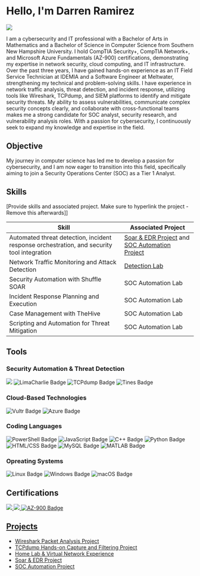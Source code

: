 # Hello, I'm Darren Ramirez
<a href="https://linkedin.com/in/darren-ramirez"><img src="https://img.shields.io/badge/-LinkedIn-0072b1?&style=for-the-badge&logo=linkedin&logoColor=white" /></a>

I am a cybersecurity and IT professional with a Bachelor of Arts in Mathematics and a Bachelor of Science in Computer Science from Southern New Hampshire University. I hold CompTIA Security+, CompTIA Network+, and Microsoft Azure Fundamentals (AZ-900) certifications, demonstrating my expertise in network security, cloud computing, and IT infrastructure. Over the past three years, I have gained hands-on experience as an IT Field Service Technician at IDEMIA and a Software Engineer at Meltwater, strengthening my technical and problem-solving skills. I have experience in network traffic analysis, threat detection, and incident response, utilizing tools like Wireshark, TCPdump, and SIEM platforms to identify and mitigate security threats. My ability to assess vulnerabilities, communicate complex security concepts clearly, and collaborate with cross-functional teams makes me a strong candidate for SOC analyst, security research, and vulnerability analysis roles. With a passion for cybersecurity, I continuously seek to expand my knowledge and expertise in the field.

## Objective

My journey in computer science has led me to develop a passion for cybersecurity, and I am now eager to transition into this field, specifically aiming to join a Security Operations Center (SOC) as a Tier 1 Analyst.

## Skills
[Provide skills and associated project. Make sure to hyperlink the project - Remove this afterwards]]

| Skill                                         | Associated Project         |
|-----------------------------------------------|----------------------------|
| Automated threat detection, incident response orchestration, and security tool integration| <a href="https://github.com/DarrenRamirez/SOAR---EDR-Project">Soar & EDR Project</a> and <a href="https://github.com/DarrenRamirez/soc-automation-project"> SOC Automation Project</a>|
| Network Traffic Monitoring and Attack Detection | <a href="https://google.com">Detection Lab</a>|
| Security Automation with Shuffle SOAR         | SOC Automation Lab|
| Incident Response Planning and Execution      | SOC Automation Lab|
| Case Management with TheHive                  | SOC Automation Lab|
| Scripting and Automation for Threat Mitigation | SOC Automation Lab|

## Tools

### Security Automation & Threat Detection
<div>
    <img src="https://img.shields.io/badge/-Wireshark-1679A7?&style=for-the-badge&logo=Wireshark&logoColor=white" />
    <img src="https://img.shields.io/badge/-LimaCharlie-137CBD?style=for-the-badge" alt="LimaCharlie Badge" />
    <img src="https://img.shields.io/badge/-TCPdump-0A7ECB?style=for-the-badge&logo=TCPdump&logoColor=white" alt="TCPdump Badge" />
    <img src="https://img.shields.io/badge/-Tines-F26841?style=for-the-badge" alt="Tines Badge" />
</div>

### Cloud-Based Technologies 
<div>
    <img src="https://img.shields.io/badge/-Vultr-007BFC?style=for-the-badge" alt="Vultr Badge"/>
    <img src="https://img.shields.io/badge/-Azure-0089D6?style=for-the-badge&logo=microsoftazure&logoColor=white" alt="Azure Badge"/>
</div>

### Coding Languages
<div>
    <img src="https://img.shields.io/badge/-PowerShell-5391FE?style=for-the-badge&logo=powershell&logoColor=white" alt="PowerShell Badge"/>
    <img src="https://img.shields.io/badge/-JavaScript-F7DF1E?style=for-the-badge&logo=javascript&logoColor=black" alt="JavaScript Badge"/>
    <img src="https://img.shields.io/badge/C++-00599C?style=for-the-badge&logo=cplusplus&logoColor=white" alt="C++ Badge"/>
    <img src="https://img.shields.io/badge/Python-3776AB?style=for-the-badge&logo=python&logoColor=white" alt="Python Badge"/>
  <br>
    <img src="https://img.shields.io/badge/HTML%2FCSS-1572B6?style=for-the-badge&logo=css3&logoColor=white" alt="HTML/CSS Badge"/>
    <img src="https://img.shields.io/badge/MySQL-4479A1?style=for-the-badge&logo=mysql&logoColor=white" alt="MySQL Badge"/>
    <img src="https://img.shields.io/badge/MATLAB-0076A8?style=for-the-badge&logo=mathworks&logoColor=white" alt="MATLAB Badge"/>
</div>

### Opreating Systems
<div>
  <img src="https://img.shields.io/badge/Linux-FCC624?style=for-the-badge&logo=linux&logoColor=black" alt="Linux Badge"/>
  <img src="https://img.shields.io/badge/Windows-0078D6?style=for-the-badge&logo=windows&logoColor=white" alt="Windows Badge"/>
  <img src="https://img.shields.io/badge/macOS-000000?style=for-the-badge&logo=apple&logoColor=white" alt="macOS Badge"/>
</div>

## Certifications

<div>
<a href="https://www.credly.com/badges/104e7c78-fe68-499e-82bd-c8432c0b4f65/linked_in_profile"><img src="https://img.shields.io/badge/-Security%2B-FF0000?&style=for-the-badge&logo=CompTIA&logoColor=white" />
<a href="https://www.credly.com/badges/c0834f45-855d-4196-addb-dfb943e0ae03/linked_in_profile"><img src="https://img.shields.io/badge/-Network%2B-007ACC?&style=for-the-badge&logo=CompTIA&logoColor=white" />
<a href="https://learn.microsoft.com/en-us/users/darrenramirez-9661/credentials/e73158468d77e3c"><img src="https://img.shields.io/badge/AZ--900-0078D4?style=for-the-badge&logo=microsoft&logoColor=white" alt="AZ-900 Badge"/>
</div>



## Projects
- Wireshark Packet Analysis Project
- TCPdump Hands-on Capture and Filtering Project
- Home Lab & Virtual Network Experience
- <a href="https://github.com/DarrenRamirez/SOAR---EDR-Project">Soar & EDR Project</a>
- <a href="https://github.com/DarrenRamirez/soc-automation-project"> SOC Automation Project</a>

